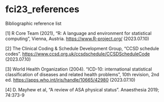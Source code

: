 # fci23_references
Bibliographic reference list

[1] R Core Team (2021), “R: A language and environment for statistical computing”, Vienna, Austria. https://www.R-project.org/ (2023.07.10)

[2] The Clinical Coding & Schedule Development Group, “CCSD schedule codes”. https://www.ccsd.org.uk/ccsdschedule/CCSDScheduleCode (2023.07.10)

[3] World Health Organization (‎2004)‎. “ICD-10: international statistical classification of diseases and related health problems”, 10th revision, 2nd ed. https://apps.who.int/iris/handle/10665/42980 (2023.07.10) 

[4] D. Mayhew et al, “A review of ASA physical status”. Anaesthesia 2019; 74:373-9

